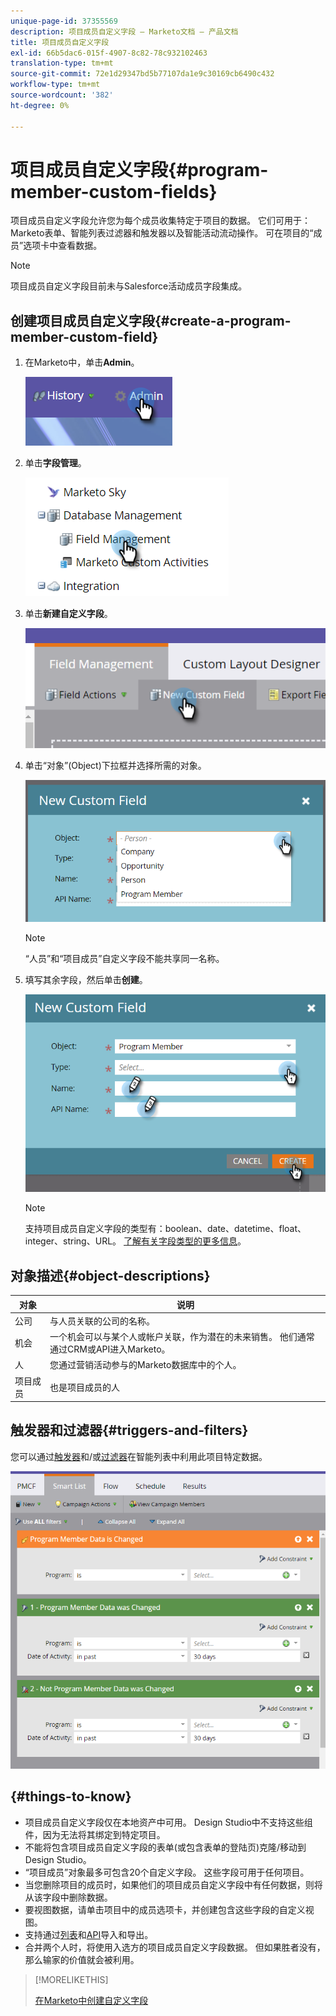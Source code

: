 ```yaml
---
unique-page-id: 37355569
description: 项目成员自定义字段 — Marketo文档 — 产品文档
title: 项目成员自定义字段
exl-id: 66b5dac6-015f-4907-8c82-78c932102463
translation-type: tm+mt
source-git-commit: 72e1d29347bd5b77107da1e9c30169cb6490c432
workflow-type: tm+mt
source-wordcount: '382'
ht-degree: 0%

---
```


# 项目成员自定义字段{#program-member-custom-fields}

项目成员自定义字段允许您为每个成员收集特定于项目的数据。 它们可用于：Marketo表单、智能列表过滤器和触发器以及智能活动流动操作。 可在项目的“成员”选项卡中查看数据。

>[!NOTE]
>
>项目成员自定义字段目前未与Salesforce活动成员字段集成。

## 创建项目成员自定义字段{#create-a-program-member-custom-field}

1. 在Marketo中，单击&#x200B;**Admin**。

   ![](assets/one.png)

1. 单击&#x200B;**字段管理**。

   ![](assets/two.png)

1. 单击&#x200B;**新建自定义字段**。

   ![](assets/three.png)

1. 单击“对象”(Object)下拉框并选择所需的对象。

   ![](assets/four.png)

   >[!NOTE]
   >
   >“人员”和“项目成员”自定义字段不能共享同一名称。

1. 填写其余字段，然后单击&#x200B;**创建**。

   ![](assets/five.png)

   >[!NOTE]
   >
   >支持项目成员自定义字段的类型有：boolean、date、datetime、float、integer、string、URL。 [了解有关字段类型的更多信息](/help/marketo/product-docs/administration/field-management/custom-field-type-glossary.md)。

## 对象描述{#object-descriptions}

| 对象 | 说明 |
|---|---|
| 公司 | 与人员关联的公司的名称。 |
| 机会 | 一个机会可以与某个人或帐户关联，作为潜在的未来销售。 他们通常通过CRM或API进入Marketo。 |
| 人 | 您通过营销活动参与的Marketo数据库中的个人。 |
| 项目成员 | 也是项目成员的人 |

## 触发器和过滤器{#triggers-and-filters}

您可以通过[触发器](/help/marketo/product-docs/core-marketo-concepts/smart-campaigns/creating-a-smart-campaign/define-smart-list-for-smart-campaign-trigger.md)和/或[过滤器](/help/marketo/product-docs/core-marketo-concepts/smart-lists-and-static-lists/creating-a-smart-list/find-and-add-filters-to-a-smart-list.md)在智能列表中利用此项目特定数据。

![](assets/six.png)

## {#things-to-know}

* 项目成员自定义字段仅在本地资产中可用。 Design Studio中不支持这些组件，因为无法将其绑定到特定项目。
* 不能将包含项目成员自定义字段的表单(或包含表单的登陆页)克隆/移动到Design Studio。
* “项目成员”对象最多可包含20个自定义字段。 这些字段可用于任何项目。
* 当您删除项目的成员时，如果他们的项目成员自定义字段中有任何数据，则将从该字段中删除数据。
* 要视图数据，请单击项目中的成员选项卡，并创建包含这些字段的自定义视图。
* 支持通过[列表](/help/marketo/getting-started/quick-wins/import-a-list-of-people.md)和[API](https://developers.marketo.com/)导入和导出。
* 合并两个人时，将使用入选方的项目成员自定义字段数据。 但如果胜者没有，那么输家的价值就会被利用。

>[!MORELIKETHIS]
>
>[在Marketo中创建自定义字段](/help/marketo/product-docs/administration/field-management/create-a-custom-field-in-marketo.md)
